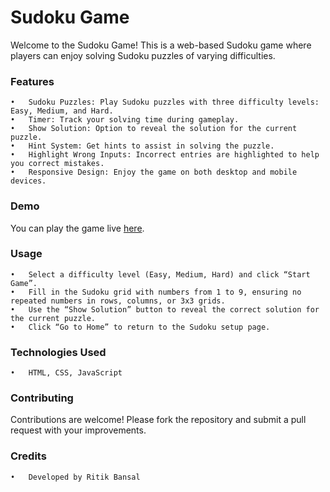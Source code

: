 # Sudoku Game

Welcome to the Sudoku Game! This is a web-based Sudoku game where players can enjoy solving Sudoku puzzles of varying difficulties.

### Features

	•	Sudoku Puzzles: Play Sudoku puzzles with three difficulty levels: Easy, Medium, and Hard.
	•	Timer: Track your solving time during gameplay.
	•	Show Solution: Option to reveal the solution for the current puzzle.
	•	Hint System: Get hints to assist in solving the puzzle.
	•	Highlight Wrong Inputs: Incorrect entries are highlighted to help you correct mistakes.
	•	Responsive Design: Enjoy the game on both desktop and mobile devices.

### Demo

You can play the game live [here](https://ritik1231.github.io/Sudoku_Solver/home.html).

### Usage

	•	Select a difficulty level (Easy, Medium, Hard) and click “Start Game”.
	•	Fill in the Sudoku grid with numbers from 1 to 9, ensuring no repeated numbers in rows, columns, or 3x3 grids.
	•	Use the “Show Solution” button to reveal the correct solution for the current puzzle.
	•	Click “Go to Home” to return to the Sudoku setup page.

### Technologies Used

	•	HTML, CSS, JavaScript

### Contributing

Contributions are welcome! Please fork the repository and submit a pull request with your improvements.

### Credits

	•	Developed by Ritik Bansal
